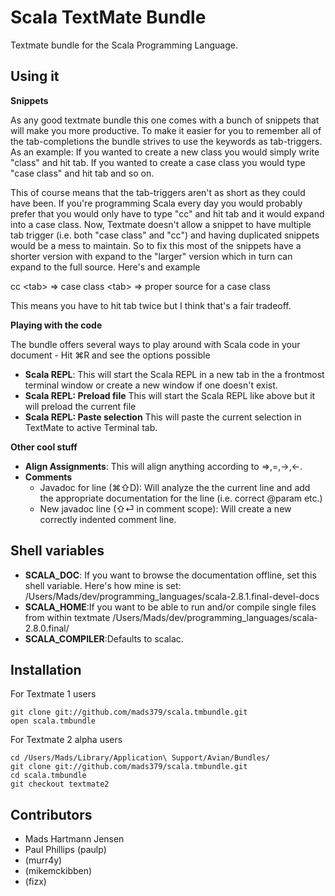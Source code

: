Scala TextMate Bundle
=====================

Textmate bundle for the Scala Programming Language. 

Using it
--------

**Snippets** 

As any good textmate bundle this one comes with a bunch of snippets that will make you more productive. To make it easier for you to remember all of the tab-completions the bundle strives to use the keywords as tab-triggers. As an example: If you wanted to create a new class you would simply write "class" and hit tab. If you wanted to create a case class you would type "case class" and hit tab and so on. 

This of course means that the tab-triggers aren't as short as they could have been. If you're programming Scala every day you would probably prefer that you would only have to type "cc" and hit tab and it would expand into a case class. Now, Textmate doesn't allow a snippet to have multiple tab trigger (i.e. both "case class" and "cc") and having duplicated snippets would be a mess to maintain. So to fix this most of the snippets have a shorter version with expand to the "larger" version which in turn can expand to the full source. Here's and example

cc &lt;tab&gt; => case class &lt;tab&gt; => proper source for a case class

This means you have to hit tab twice but I think that's a fair tradeoff.

**Playing with the code**

The bundle offers several ways to play around with Scala code in your document - Hit ⌘R and see the options possible

- **Scala REPL**: This will start the Scala REPL in a new tab in the a frontmost terminal window or create a new window if one doesn't exist. 
- **Scala REPL: Preload file** This will start the Scala REPL like above but it will preload the current file
- **Scala REPL: Paste selection** This will paste the current selection in TextMate to active Terminal tab.

**Other cool stuff**
- **Align Assignments**: This will align anything according to =>,=,->,<-. 
- **Comments**
  - Javadoc for line (⌘⇧D): Will analyze the the current line and add the appropriate documentation for the line (i.e. correct @param etc.)
  - New javadoc line (⇧⏎ in comment scope): Will create a new correctly indented comment line.

Shell variables
---------------

- **SCALA_DOC**: If you want to browse the documentation offline, set this shell variable. Here's how mine is set: /Users/Mads/dev/programming\_languages/scala-2.8.1.final-devel-docs
- **SCALA_HOME**:If you want to be able to run and/or compile single files from within textmate /Users/Mads/dev/programming\_languages/scala-2.8.0.final/
- **SCALA_COMPILER**:Defaults to scalac. 

Installation
------------

For Textmate 1 users

<pre><code>git clone git://github.com/mads379/scala.tmbundle.git
open scala.tmbundle
</code></pre>

For Textmate 2 alpha users 

<pre><code>cd /Users/Mads/Library/Application\ Support/Avian/Bundles/
git clone git://github.com/mads379/scala.tmbundle.git
cd scala.tmbundle
git checkout textmate2
</code></pre>

Contributors
------------

- Mads Hartmann Jensen
- Paul Phillips (paulp)
- (murr4y)
- (mikemckibben)
- (fizx)
